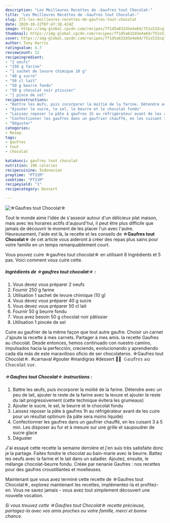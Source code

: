 ```yaml
---
description: "Les Meilleures Recettes de ☆Gaufres tout Chocolat☆"
title: "Les Meilleures Recettes de ☆Gaufres tout Chocolat☆"
slug: 271-les-meilleures-recettes-de-gaufres-tout-chocolat
date: 2020-10-22T07:47:38.424Z
image: https://img-global.cpcdn.com/recipes/7f1d5a632d3e4a6d/751x532cq70/☆gaufres-tout-chocolat☆-photo-principale-de-la-recette.jpg
thumbnail: https://img-global.cpcdn.com/recipes/7f1d5a632d3e4a6d/751x532cq70/☆gaufres-tout-chocolat☆-photo-principale-de-la-recette.jpg
cover: https://img-global.cpcdn.com/recipes/7f1d5a632d3e4a6d/751x532cq70/☆gaufres-tout-chocolat☆-photo-principale-de-la-recette.jpg
author: Tony Harris
ratingvalue: 4.7
reviewcount: 12
recipeingredient:
- "2 oeufs"
- "250 g farine"
- "1 sachet de levure chimique 10 g"
- "40 g sucre"
- "50 cl lait"
- "50 g beurre fondu"
- "50 g chocolat noir ptissier"
- "1 pince de sel"
recipeinstructions:
- "Battre les œufs, puis incorporer la moitié de la farine. Détendre avec un peu de lait, ajouter le reste de la farine avec la levure et ajouter le reste du lait progressivement (cette technique évitera les grumeaux)"
- "Ajouter le sucre, le sel, le beurre et le chocolat fondu"
- "Laissez reposer la pâte à gaufres 1h au réfrigérateur avant de les cuire pour un résultat optimum (la pâte sera moins liquide)"
- "Confectionner les gaufres dans un gaufrier chauffé, en les cuisant 3 à 5 min. Les disposer au fur et à mesure sur une grille et saupoudrer de sucre glace"
- "Déguster"
categories:
- Resep
tags:
- gaufres
- tout
- chocolat

katakunci: gaufres tout chocolat 
nutrition: 196 calories
recipecuisine: Indonesian
preptime: "PT31M"
cooktime: "PT31M"
recipeyield: "1"
recipecategory: Dessert

---
```



![☆Gaufres tout Chocolat☆](https://img-global.cpcdn.com/recipes/7f1d5a632d3e4a6d/751x532cq70/☆gaufres-tout-chocolat☆-photo-principale-de-la-recette.jpg)

Tout le monde aime l'idée de s'asseoir autour d'un délicieux plat maison, mais avec les horaires actifs d'aujourd'hui, il peut être plus difficile que jamais de découvrir le moment de les placer l'un avec l'autre. Heureusement, l'aide est là, la recette et les conseils de <strong> ☆Gaufres tout Chocolat☆ </strong> de cet article vous aideront à créer des repas plus sains pour votre famille en un temps remarquablement court.

<!--inarticleads1-->

Vous pouvez cuire ☆gaufres tout chocolat☆ en utilisant 8 Ingrédients et 5 pas. Voici comment vous cuire cette.

##### Ingrédients de ☆gaufres tout chocolat☆ :

1. Vous devez vous préparer 2 oeufs
1. Fournir 250 g farine
1. Utilisation 1 sachet de levure chimique (10 g)
1. Vous devez vous préparer 40 g sucre
1. Vous devez vous préparer 50 cl lait
1. Fournir 50 g beurre fondu
1. Vous avez besoin 50 g chocolat noir pâtissier
1. Utilisation 1 pincée de sel


Cuire au gaufrier de la même façon que tout autre gaufre. Choisir un carnet J&#39;ajoute la recette à mes carnets. Partager à mes amis. la recette Gaufres au chocolat. Desde entonces, hemos continuado con nuestro camino, impulsados hacia la perfección, creciendo, evolucionando y aprendiendo cada día más de este maravilloso oficio de ser chocolateros. ☆Gaufres tout Chocolat☆. #carnaval #gouter #mardigras #dessert 🔔🎥 ️ 𝔾𝕒𝕦𝕗𝕣𝕖𝕤 𝕒𝕦 ℂ𝕙𝕠𝕔𝕠𝕝𝕒𝕥 𝕤𝕦𝕣. 

<!--inarticleads2-->

##### ☆Gaufres tout Chocolat☆ instructions :

1. Battre les œufs, puis incorporer la moitié de la farine. Détendre avec un peu de lait, ajouter le reste de la farine avec la levure et ajouter le reste du lait progressivement (cette technique évitera les grumeaux)
1. Ajouter le sucre, le sel, le beurre et le chocolat fondu
1. Laissez reposer la pâte à gaufres 1h au réfrigérateur avant de les cuire pour un résultat optimum (la pâte sera moins liquide)
1. Confectionner les gaufres dans un gaufrier chauffé, en les cuisant 3 à 5 min. Les disposer au fur et à mesure sur une grille et saupoudrer de sucre glace
1. Déguster


J&#39;ai essayé cette recette la semaine dernière et j&#39;en suis très satisfaite donc je la partage. Faites fondre le chocolat au bain-marie avec le beurre. Battez les oeufs avec la farine et le lait dans un saladier. Ajoutez, ensuite, le mélange chocolat-beurre fondu. Créée par nenanie Gaufres : nos recettes pour des gaufres croustillantes et moelleuses. 

<!--inarticleads1-->

<p>
Maintenant que vous avez terminé cette recette de ☆Gaufres tout Chocolat☆, explorez maintenant les recettes, implémentez-la et profitez-en. Vous ne savez jamais - vous avez tout simplement découvert une nouvelle vocation.
</p>

<p>
<i>Si vous trouvez cette ☆Gaufres tout Chocolat☆ recette précieuse, partagez-la avec vos amis proches ou votre famille, merci et bonne chance.</i>
</p>
